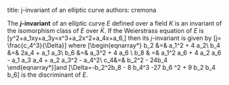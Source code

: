 title: j-invariant of an elliptic curve
authors:
    cremona

The **$j$-invariant** of an <a knowl="lmfdb/ec">elliptic curve</a> $E$ defined over a field $K$ is an invariant of the isomorphism class of $E$ over  $\bar{K}$. 
If the <a knowl="lmfdb/ec.weierstrass_coeffs">Weierstrass equation</a> of $E$ is \[y^2+a_1xy+a_3y=x^3+a_2x^2+a_4x+a_6,\] then its $j$-invariant is given by 
\[j= \frac{c_4^3}{\Delta}\] where 
\[\begin{eqnarray*}
b_2 &=& a_1^2 + 4 a_2\\ 
b_4 &=& 2a_4 + a_1 a_3\\ 
b_6 &=& a_3^2 + 4 a_6 \\
b_8 & =& a_1^2 a_6 + 4 a_2 a_6 - a_1 a_3 a_4 + a_2 a_3^2 - a_4^2\\
c_4&=& b_2^2 - 24b_4 \end{eqnarray*}\]and \[\Delta=-b_2^2b_8 - 8 b_4^3 -27 b_6 ^2 + 9 b_2 b_4 b_6\]
is the <a knowl="lmfdb/ec.discriminant">discriminant</a> of $E.$

